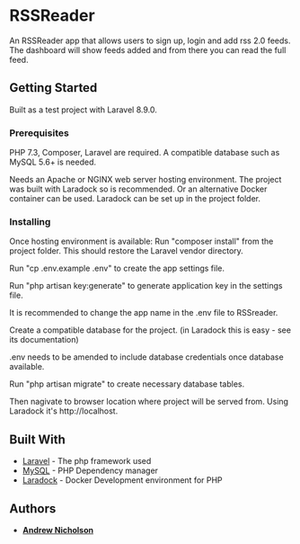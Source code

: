 # RSSReader

An RSSReader app that allows users to sign up, login and add rss 2.0 feeds.
The dashboard will show feeds added and from there you can read the full feed.

## Getting Started

Built as a test project with Laravel 8.9.0.

### Prerequisites

PHP 7.3, Composer, Laravel are required. A compatible database such as MySQL 5.6+ is needed.

Needs an Apache or NGINX web server hosting environment. 
The project was built with Laradock so is recommended. Or an alternative Docker container can be used.
Laradock can be set up in the project folder.

### Installing


Once hosting environment is available:
Run "composer install" from the project folder. 
This should restore the Laravel vendor directory.

Run "cp .env.example .env" to create the app settings file.

Run "php artisan key:generate" to generate application key in the settings file.

It is recommended to change the app name in the .env file to RSSreader.

Create a compatible database for the project. 
(in Laradock this is easy - see its documentation)

.env needs to be amended to include database credentials once database available.

Run "php artisan migrate" to create necessary database tables.


Then nagivate to browser location where project will be served from. Using Laradock it's http://localhost.

## Built With

* [Laravel](https://laravel.com/) - The php framework used
* [MySQL](https://getcomposer.org/) - PHP Dependency manager
* [Laradock](https://laradock.io/) - Docker Development environment for PHP

## Authors

* **[Andrew Nicholson](https://github.com/agdnicholson)**